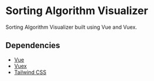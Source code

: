 # Sorting Algorithm Visualizer

Sorting Algorithm Visualizer built using Vue and Vuex.

## Dependencies

- [Vue](https://v3.vuejs.org/)
- [Vuex](https://next.vuex.vuejs.org/)
- [Tailwind CSS](https://tailwindcss.com/)